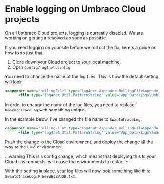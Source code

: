 # Enable logging on Umbraco Cloud projects

On all Umbraco Cloud projects, logging is currently disabled. We are working on getting it resolved as soon as possible.

If you need logging on your site before we roll out the fix, here's a guide on how to do just that.

1. Clone down your Cloud project to your local machine
2. Open `Config/log4net.config`

You need to change the name of the log files. This is how the default setting will look:

```xml
<appender name="rollingFile" type="log4net.Appender.RollingFileAppender">
	  <file type="log4net.Util.PatternString" value="App_Data\Logs\UmbracoTraceLog.%property{log4net:HostName}.txt" />
```

In order to change the name of the log files, you need to replace `UmbracoTraceLog` with something unique.

In the example below, I've changed the file name to `SwautoTraceLog`.

```xml
<appender name="rollingFile" type="log4net.Appender.RollingFileAppender">
	  <file type="log4net.Util.PatternString" value="App_Data\Logs\SwautoTraceLog.%property{log4net:HostName}.txt" />
```

Push the change to the Cloud environment, and deploy the change all the way to the Live environment.

:::warning
This is a config change, which means that deploying this to your Cloud environments, will cause the environments to restart.
:::

With this setting in place, your log files will now look something like this: `SwautoTraceLog.PrWeSWEs2V3QD.txt`.
